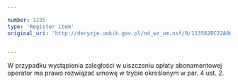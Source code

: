 ```yaml
---

number: 1235
type: 'Register item'
original_uri: 'http://decyzje.uokik.gov.pl/nd_wz_um.nsf/0/113582BC22A003D8C12573530046C9F6?OpenDocument'


---
```


W przypadku wystąpienia zaległości w uiszczeniu opłaty abonamentowej operator ma prawo rozwiązać umowę w trybie określonym w par. 4 ust. 2.
